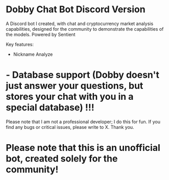# Dobby Chat Bot Discord Version

A Discord bot I created, with chat and cryptocurrency market analysis capabilities, designed for the community to demonstrate the capabilities of the models. Powered by Sentient

Key features:
- Nickname Analyze
# - Database support (Dobby doesn't just answer your questions, but stores your chat with you in a special database) !!!


Please note that I am not a professional developer; I do this for fun. If you find any bugs or critical issues, please write to X. Thank you.

# Please note that this is an unofficial bot, created solely for the community!
